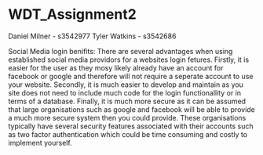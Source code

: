 # WDT_Assignment2

Daniel Milner - s3542977 Tyler Watkins - s3542686

Social Media login benifits: There are several advantages when using established social
media providors for a websites login fetures. Firstly, it is easier for the user as they
mosy likely already have an account for facebook or google and therefore will not require
a seperate account to use your website. Secondly, it is much easier to develop and maintain
as you site does not need to include much code for the login functionallity or in terms
of a database. Finally, it is much more secure as it can be assumed that large organisations
such as google and facebook will be able to provide a much more secure system then you could
provide. These organisations typically have several security features associated with their
accounts such as two factor authentication which could be time consuming and costly to implement
yourself.